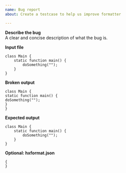 ```yaml
---
name: Bug report
about: Create a testcase to help us improve formatter

---
```


**Describe the bug**<br/>
A clear and concise description of what the bug is.

**Input file**
```
class Main {
	static function main() {
		doSomething("");
	}
}
```

**Broken output**
```
class Main {
static function main() {
doSomething("");
}
}
```

**Expected output**
```
class Main {
	static function main() {
		doSomething("");
	}
}
```

**Optional: hxformat.json**<br/>
```
{
}
```

